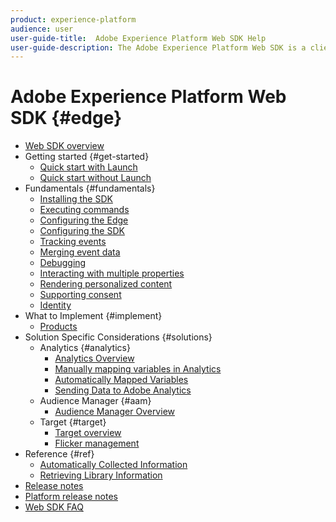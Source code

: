 ```yaml
---
product: experience-platform
audience: user
user-guide-title:  Adobe Experience Platform Web SDK Help
user-guide-description: The Adobe Experience Platform Web SDK is a client-side JavaScript library that allows you to interact with various Adobe Experience Cloud services through the Adobe Experience Platform Edge Network.
---
```


# Adobe Experience Platform Web SDK {#edge}

* [Web SDK overview](home.md)
* Getting started {#get-started}
  * [Quick start with Launch](getting-started/quick-start-with-launch.md)
  * [Quick start without Launch](getting-started/quick-start-without-launch.md)
* Fundamentals {#fundamentals}
  * [Installing the SDK](fundamentals/installing-the-sdk.md)
  * [Executing commands](fundamentals/executing-commands.md)
  * [Configuring the Edge](fundamentals/edge-configuration.md)
  * [Configuring the SDK](fundamentals/configuring-the-sdk.md)
  * [Tracking events](fundamentals/tracking-events.md)
  * [Merging event data](fundamentals/merging-event-data.md)
  * [Debugging](fundamentals/debugging.md)
  * [Interacting with multiple properties](fundamentals/interacting-with-multiple-properties.md)
  * [Rendering personalized content](fundamentals/rendering-personalization-content.md)
  * [Supporting consent](fundamentals/supporting-consent.md)
  * [Identity](fundamentals/identity.md)
* What to Implement {#implement}
  * [Products](what-to-implement/commerce.md)
* Solution Specific Considerations {#solutions}
  * Analytics {#analytics}
    * [Analytics Overview](solution-specific/analytics/analytics-overview.md)
    * [Manually mapping variables in Analytics](solution-specific/analytics/manually-mapping-variables.md)
    * [Automatically Mapped Variables](solution-specific/analytics/automatically-mapped-vars.md)
    * [Sending Data to Adobe Analytics](solution-specific/analytics/link-tracking.md)
  * Audience Manager {#aam}
    * [Audience Manager Overview](solution-specific/audience-manager/audience-manager-overview.md)
  * Target {#target}
    * [Target overview](solution-specific/target/target-overview.md)
    * [Flicker management](solution-specific/target/flicker-management.md)
* Reference {#ref}
  * [Automatically Collected Information](reference/automatic-information.md)
  * [Retrieving Library Information](reference/retrieving-library-information.md)
* [Release notes](release-notes.md)
* [Platform release notes](https://www.adobe.com/go/platform-release-notes-en)
* [Web SDK FAQ](getting-started/web-sdk-faq.md)